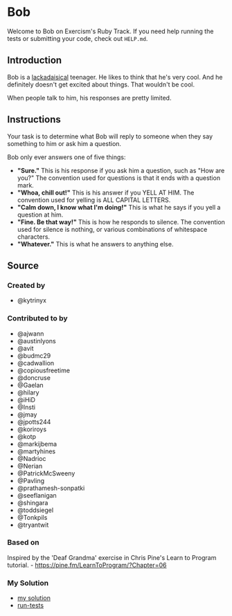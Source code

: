 # Bob

Welcome to Bob on Exercism's Ruby Track.
If you need help running the tests or submitting your code, check out `HELP.md`.

## Introduction

Bob is a [lackadaisical][] teenager.
He likes to think that he's very cool.
And he definitely doesn't get excited about things.
That wouldn't be cool.

When people talk to him, his responses are pretty limited.

[lackadaisical]: https://www.collinsdictionary.com/dictionary/english/lackadaisical

## Instructions

Your task is to determine what Bob will reply to someone when they say something to him or ask him a question.

Bob only ever answers one of five things:

- **"Sure."**
  This is his response if you ask him a question, such as "How are you?"
  The convention used for questions is that it ends with a question mark.
- **"Whoa, chill out!"**
  This is his answer if you YELL AT HIM.
  The convention used for yelling is ALL CAPITAL LETTERS.
- **"Calm down, I know what I'm doing!"**
  This is what he says if you yell a question at him.
- **"Fine. Be that way!"**
  This is how he responds to silence.
  The convention used for silence is nothing, or various combinations of whitespace characters.
- **"Whatever."**
  This is what he answers to anything else.

## Source

### Created by

- @kytrinyx

### Contributed to by

- @ajwann
- @austinlyons
- @avit
- @budmc29
- @cadwallion
- @copiousfreetime
- @doncruse
- @Gaelan
- @hilary
- @iHiD
- @Insti
- @jmay
- @jpotts244
- @koriroys
- @kotp
- @markijbema
- @martyhines
- @Nadrioc
- @Nerian
- @PatrickMcSweeny
- @Pavling
- @prathamesh-sonpatki
- @seeflanigan
- @shingara
- @toddsiegel
- @Tonkpils
- @tryantwit

### Based on

Inspired by the 'Deaf Grandma' exercise in Chris Pine's Learn to Program tutorial. - https://pine.fm/LearnToProgram/?Chapter=06

### My Solution

- [my solution](./bob.rb)
- [run-tests](./run-tests-ruby.txt)

